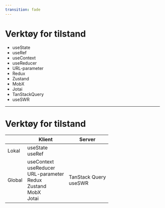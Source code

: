 ```yaml
---
transition: fade
---
```


# Verktøy for tilstand

- useState
- useRef
- useContext
- useReducer
- URL-parameter
- Redux
- Zustand
- MobX
- Jotai
- TanStackQuery
- useSWR

<!--
Det finnes en del verktøy for tilstand. 

De fem første her kommer med React ut fra boksen, mens resten er eksterne.

React har altså ingen innebygde verktøy for server-tilstand.

-->
---

# Verktøy for tilstand

|     | Klient          | Server            |
| --- | --------------- | ----------------- |
| Lokal | useState<br/>useRef |  |
| Global | useContext<br/>useReducer<br/>URL-parameter<br/>Redux<br/>Zustand<br/>MobX<br/>Jotai | TanStack Query<br/>useSWR |

<!--
Verktøyene er beregnet for ulike tilstander, så du må velge fra riktig gruppe av verktøyer.

Du har useState og useRef som er for lokal klienttilstand, 

en drøss med verktøy for global klient-tilstand, også har du hvert fall to populære verktøy for å håndtere servertilstand.

Jeg tror overbruken av verktøy for global klient-tilstand henger igjen fra da folk brukte det til også servertilstand. 

-->
